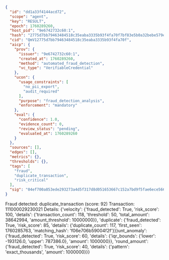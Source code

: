 ```json
{
  "id": "dd1a33f4144acd72",
  "scope": "agent",
  "key": "RESULT",
  "epoch": 1760289260,
  "host_pid": "9e6742732c60:1",
  "hash": "2775d7bb79463484518c35eaba3335b93f4fa70f7bf83e5b0a32bebe579efb78",
  "cid": "QmV12775d7bb79463484518c35eaba3335b93f4fa70f",
  "aicp": {
    "prov": {
      "issuer": "9e6742732c60:1",
      "created_at": 1760289260,
      "method": "automated_fraud_detection",
      "vc_type": "VerifiableCredential"
    },
    "ucon": {
      "usage_constraints": [
        "no_pii_export",
        "audit_required"
      ],
      "purpose": "fraud_detection_analysis",
      "enforcement": "mandatory"
    },
    "eval": {
      "confidence": 1.0,
      "evidence_count": 0,
      "review_status": "pending",
      "evaluated_at": 1760289260
    }
  },
  "sources": [],
  "edges": [],
  "metrics": {},
  "thresholds": {},
  "tags": [
    "fraud",
    "duplicate_transaction",
    "risk_critical"
  ],
  "sig": "04ef700a853ede293273a4d5f317d8d051653667c152a7bd9f5fae6ece566f59"
}
```

Fraud detected: duplicate_transaction (score: 92)
Transaction: 111000029230021
Details: {'velocity': {'fraud_detected': True, 'risk_score': 100, 'details': {'transaction_count': 118, 'threshold': 50, 'total_amount': 38642994, 'amount_threshold': 10000000}}, 'duplicate': {'fraud_detected': True, 'risk_score': 85, 'details': {'duplicate_count': 117, 'first_seen': 1760285763, 'matching_hash': 'f06e706b59004f2f'}}}unt_anomaly': {'fraud_detected': True, 'risk_score': 60, 'details': {'iqr_bounds': {'lower': -193126.0, 'upper': 787386.0}, 'amount': 1000000}}, 'round_amount': {'fraud_detected': True, 'risk_score': 40, 'details': {'pattern': 'exact_thousands', 'amount': 1000000}}}